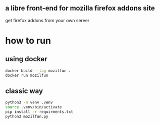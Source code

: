 a libre front-end for mozilla firefox addons site
---
get firefox addons from your own server
# how to run

## using docker

```bash
docker build --tag mozilfun .
docker run mozilfun
```

## classic way

```bash
python3 -m venv .venv
source .venv/bin/activate
pip install -r requirments.txt
python3 mozilfun.py
```